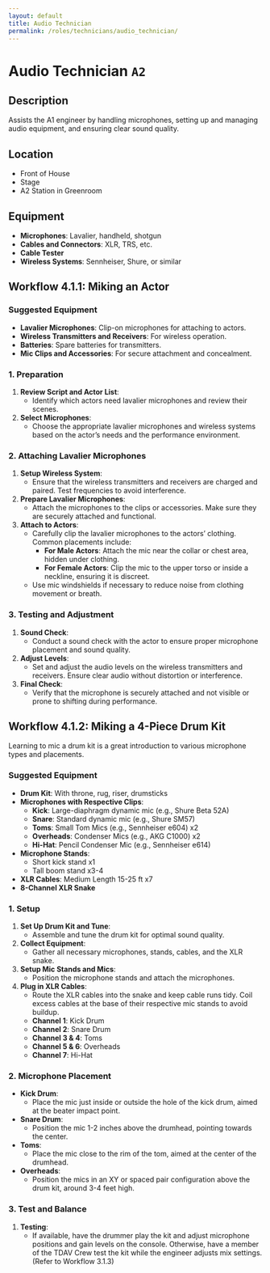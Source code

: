 ```yaml
---
layout: default
title: Audio Technician
permalink: /roles/technicians/audio_technician/
---
```


# Audio Technician `A2`

## Description
Assists the A1 engineer by handling microphones, setting up and managing audio equipment, and ensuring clear sound quality.

## Location
- Front of House
- Stage
- A2 Station in Greenroom

## Equipment
- **Microphones**: Lavalier, handheld, shotgun
- **Cables and Connectors**: XLR, TRS, etc.
- **Cable Tester**
- **Wireless Systems**: Sennheiser, Shure, or similar

## Workflow 4.1.1: Miking an Actor

### Suggested Equipment
- **Lavalier Microphones**: Clip-on microphones for attaching to actors.
- **Wireless Transmitters and Receivers**: For wireless operation.
- **Batteries**: Spare batteries for transmitters.
- **Mic Clips and Accessories**: For secure attachment and concealment.

### 1. Preparation
1. **Review Script and Actor List**:
   - Identify which actors need lavalier microphones and review their scenes.
2. **Select Microphones**:
   - Choose the appropriate lavalier microphones and wireless systems based on the actor’s needs and the performance environment.

### 2. Attaching Lavalier Microphones
1. **Setup Wireless System**:
   - Ensure that the wireless transmitters and receivers are charged and paired. Test frequencies to avoid interference.
2. **Prepare Lavalier Microphones**:
   - Attach the microphones to the clips or accessories. Make sure they are securely attached and functional.
3. **Attach to Actors**:
   - Carefully clip the lavalier microphones to the actors’ clothing. Common placements include:
     - **For Male Actors**: Attach the mic near the collar or chest area, hidden under clothing.
     - **For Female Actors**: Clip the mic to the upper torso or inside a neckline, ensuring it is discreet.
   - Use mic windshields if necessary to reduce noise from clothing movement or breath.

### 3. Testing and Adjustment
1. **Sound Check**:
   - Conduct a sound check with the actor to ensure proper microphone placement and sound quality.
2. **Adjust Levels**:
   - Set and adjust the audio levels on the wireless transmitters and receivers. Ensure clear audio without distortion or interference.
3. **Final Check**:
   - Verify that the microphone is securely attached and not visible or prone to shifting during performance.

## Workflow 4.1.2: Miking a 4-Piece Drum Kit

Learning to mic a drum kit is a great introduction to various microphone types and placements.

### Suggested Equipment
- **Drum Kit**: With throne, rug, riser, drumsticks
- **Microphones with Respective Clips**:
  - **Kick**: Large-diaphragm dynamic mic (e.g., Shure Beta 52A)
  - **Snare**: Standard dynamic mic (e.g., Shure SM57)
  - **Toms**: Small Tom Mics (e.g., Sennheiser e604) x2
  - **Overheads**: Condenser Mics (e.g., AKG C1000) x2
  - **Hi-Hat**: Pencil Condenser Mic (e.g., Sennheiser e614)
- **Microphone Stands**:
  - Short kick stand x1
  - Tall boom stand x3-4
- **XLR Cables**: Medium Length 15-25 ft x7
- **8-Channel XLR Snake**

### 1. Setup

1. **Set Up Drum Kit and Tune**:
   - Assemble and tune the drum kit for optimal sound quality.
2. **Collect Equipment**:
   - Gather all necessary microphones, stands, cables, and the XLR snake.
3. **Setup Mic Stands and Mics**:
   - Position the microphone stands and attach the microphones.
4. **Plug in XLR Cables**:
   - Route the XLR cables into the snake and keep cable runs tidy. Coil excess cables at the base of their respective mic stands to avoid buildup.
   - **Channel 1**: Kick Drum
   - **Channel 2**: Snare Drum
   - **Channel 3 & 4**: Toms
   - **Channel 5 & 6**: Overheads
   - **Channel 7**: Hi-Hat

### 2. Microphone Placement

- **Kick Drum**:
  - Place the mic just inside or outside the hole of the kick drum, aimed at the beater impact point.
- **Snare Drum**:
  - Position the mic 1-2 inches above the drumhead, pointing towards the center.
- **Toms**:
  - Place the mic close to the rim of the tom, aimed at the center of the drumhead.
- **Overheads**:
  - Position the mics in an XY or spaced pair configuration above the drum kit, around 3-4 feet high.

### 3. Test and Balance

1. **Testing**:
   - If available, have the drummer play the kit and adjust microphone positions and gain levels on the console. Otherwise, have a member of the TDAV Crew test the kit while the engineer adjusts mix settings. (Refer to Workflow 3.1.3)
